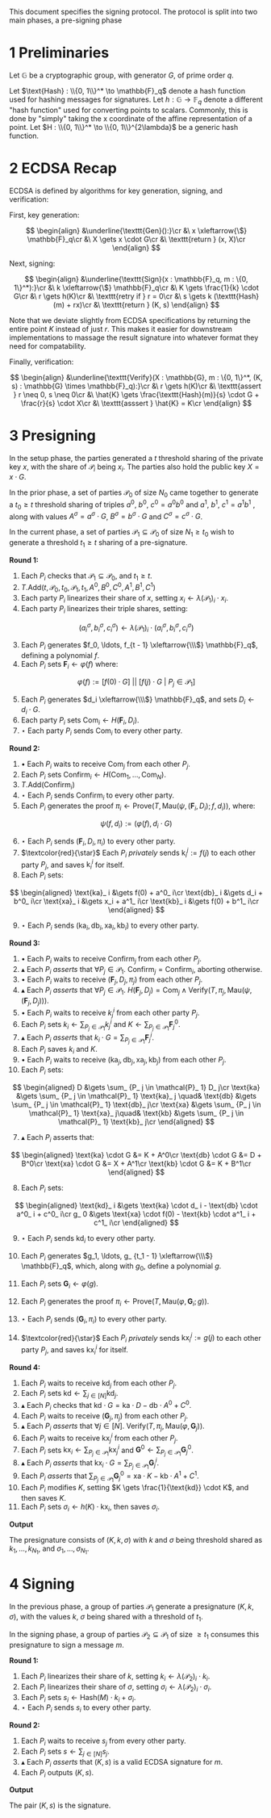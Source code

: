 This document specifies the signing protocol.
The protocol is split into two main phases, a pre-signing phase

# 1 Preliminaries

Let $\mathbb{G}$ be a cryptographic group, with generator $G$, of prime order $q$.

Let $\text{Hash} : \\{0, 1\\}^* \to \mathbb{F}_q$ denote a hash function used for hashing messages
for signatures.
Let $h : \mathbb{G} \to \mathbb{F}_q$ denote a different "hash function" used for converting points to scalars.
Commonly, this is done by "simply" taking the x coordinate of the affine
representation of a point.
Let $H : \\{0, 1\\}^* \to \\{0, 1\\}^{2\lambda}$ be a generic hash function.

# 2 ECDSA Recap

ECDSA is defined by algorithms for key generation, signing, and verification:

First, key generation:

$$
\begin{align}
&\underline{\texttt{Gen}():}\cr
&\ x \xleftarrow{\$} \mathbb{F}_q\cr
&\ X \gets x \cdot G\cr
&\ \texttt{return } (x, X)\cr
\end{align}
$$

Next, signing:

$$
\begin{align}
&\underline{\texttt{Sign}(x : \mathbb{F}_q, m : \{0, 1\}^*):}\cr
&\ k \xleftarrow{\$} \mathbb{F}_q\cr
&\ K \gets \frac{1}{k} \cdot G\cr
&\ r \gets h(K)\cr
&\ \texttt{retry if } r = 0\cr
&\ s \gets k (\texttt{Hash}(m) + rx)\cr
&\ \texttt{return } (K, s)
\end{align}
$$

Note that we deviate slightly from ECDSA specifications by returning
the entire point $K$ instead of just $r$.
This makes it easier for downstream implementations to massage
the result signature into whatever format they need for compatability.

Finally, verification:

$$
\begin{align}
&\underline{\texttt{Verify}(X : \mathbb{G}, m : \{0, 1\}^*, (K, s) : \mathbb{G} \times \mathbb{F}_q):}\cr
&\ r \gets h(K)\cr
&\ \texttt{assert } r \neq 0, s \neq 0\cr
&\ \hat{K} \gets \frac{\texttt{Hash}(m)}{s} \cdot G + \frac{r}{s} \cdot X\cr
&\ \texttt{asssert } \hat{K} = K\cr
\end{align}
$$

# 3 Presigning

In the setup phase, the parties generated a $t$ threshold sharing
of the private key $x$, with the share of $\mathcal{P}_i$ being $x_i$.
The parties also hold the public key $X = x \cdot G$.

In the prior phase, a set of parties $\mathcal{P}_0$ of size $N_0$
came together to generate a $t_0 \geq t$ threshold sharing of triples $a^0$, $b^0$, $c^0 = a^0 b^0$
and $a^1$, $b^1$, $c^1 = a^1 b^1$ , along with values $A^\sigma = a^\sigma \cdot G$, $B^\sigma = b^\sigma \cdot G$ and $C^\sigma = c^\sigma \cdot G$.

In the current phase, a set of parties $\mathcal{P}_1 \subseteq \mathcal{P}_0$
of size $N_1 \geq t_0$ wish to generate a threshold $t_1 \geq t$ sharing
of a pre-signature.

**Round 1:**

1. Each $P_i$ checks that $\mathcal{P}_1 \subseteq \mathcal{P}_0$, and $t_1 \geq t$.
1. $T.\text{Add}(t, \mathcal{P}_0, t_0, \mathcal{P}_1, t_1, A^0, B^0, C^0, A^1, B^1, C^1)$
2. Each party $P_i$ linearizes their share of $x$, setting $x_i \gets \lambda(\mathcal{P}_1)_i \cdot x_i$.
3. Each party $P_i$ linearizes their triple shares, setting:

$$
(a_i^\sigma, b_i^\sigma, c_i^\sigma) \gets \lambda(\mathcal{P}_1)_i \cdot (a_i^\sigma, b_i^\sigma, c_i^\sigma)
$$

3. Each $P_i$ generates $f_0, \ldots, f_{t - 1} \xleftarrow{\\\$} \mathbb{F}_q$, defining a polynomial $f$.
4. Each $P_i$ sets $\textbf{F}_ i \gets \varphi(f)$ where:

$$
\varphi(f) := [f(0) \cdot G]\ ||\ \left[f(j) \cdot G \ |\ P_j \in \mathcal{P}_1 \right]
$$

5. Each $P_i$ generates $d_i \xleftarrow{\\\$} \mathbb{F}_q$, and sets $D_i \gets d_i \cdot G$.
6. Each party $P_i$ sets $\text{Com}_i \gets H(\textbf{F}_i, D_i)$.
7. $\star$ Each party $P_i$ sends $\text{Com}_i$ to every other party.

**Round 2:**

1. $\bullet$ Each $P_i$ waits to receive $\text{Com}_j$ from each other $P_j$.
2. Each $P_i$ sets $\text{Confirm}_i \gets H(\text{Com}_1, \ldots, \text{Com}_N)$.
3. $T.\text{Add}(\text{Confirm}_i)$
4. $\star$ Each $P_i$ sends $\text{Confirm}_i$ to every other party.
5. Each $P_i$ generates the proof $\pi_i \gets \text{Prove}(T, \text{Mau}(\psi, (\textbf{F}_i, D_i); f, d_i))$, where:

$$
\psi(f, d_i) := (\varphi(f), d_i \cdot G)
$$

6. $\star$ Each $P_i$ sends $(\textbf{F}_i, D_i, \pi_i)$ to every other party.
7. $\textcolor{red}{\star}$ Each $P_i$ *privately* sends $\text{k}_i^j := f(j)$ to each other party $P_j$, and saves $\text{k}_i^i$ for itself.
8. Each $P_i$ sets:

$$
\begin{aligned}
\text{ka}_ i &\gets f(0) + a^0_ i\cr
\text{db}_ i &\gets d_i + b^0_ i\cr
\text{xa}_ i &\gets x_i + a^1_ i\cr
\text{kb}_ i &\gets f(0) + b^1_ i\cr
\end{aligned}
$$

9. $\star$ Each $P_i$ sends $(\text{ka}_i, \text{db}_i, \text{xa}_i, \text{kb}_i)$ to every other party.

**Round 3:**

1. $\bullet$ Each $P_i$ waits to receive $\text{Confirm}_j$ from each other $P_j$.
2. $\blacktriangle$ Each $P_i$ *asserts* that $\forall P_j \in \mathcal{P}_1.\ \text{Confirm}_j = \text{Confirm}_i$, aborting otherwise.
3. $\bullet$ Each $P_i$ waits to receive $(\textbf{F}_j, D_j, \pi_j)$ from each other $P_j$.
4. $\blacktriangle$ Each $P_i$ *asserts* that $\forall P_j \in \mathcal{P}_1.\ H(\textbf{F}_ j, D_ j) = \text{Com}_ j \land \text{Verify}(T, \pi_ j, \text{Mau}(\psi, (\textbf{F}_ j, D_ j)))$.
5. $\bullet$ Each $P_i$ waits to receive $k_j^i$ from each other party $P_j$.
6. Each $P_i$ sets $k_ i \gets \sum_{P_ j \in \mathcal{P}_ 1} k^i_ j$ and $K \gets \sum_ {P_ j \in \mathcal{P}_ 1} \textbf{F}_ j^0$.
7. $\blacktriangle$ Each $P_i$ *asserts* that $k_i \cdot G = \sum_{P_j \in \mathcal{P}_1} \textbf{F}_j^i$.
8. Each $P_i$ saves $k_i$ and $K$.
5. $\bullet$ Each $P_i$ waits to receive $(\text{ka}_j, \text{db}_j, \text{xa}_j, \text{kb}_j)$ from each other $P_j$.
6. Each $P_i$ sets:

$$
\begin{aligned}
D &\gets \sum_ {P_ j \in \mathcal{P}_ 1} D_ j\cr
\text{ka} &\gets \sum_ {P_ j \in \mathcal{P}_ 1} \text{ka}_ j \quad&
\text{db} &\gets \sum_ {P_ j \in \mathcal{P}_ 1} \text{db}_ j\cr
\text{xa} &\gets \sum_ {P_ j \in \mathcal{P}_ 1} \text{xa}_ j\quad&
\text{kb} &\gets \sum_ {P_ j \in \mathcal{P}_ 1} \text{kb}_ j\cr
\end{aligned}
$$

7. $\blacktriangle$ Each $P_i$ asserts that:

$$
\begin{aligned}
\text{ka} \cdot G &= K + A^0\cr
\text{db} \cdot G &= D + B^0\cr
\text{xa} \cdot G &= X + A^1\cr
\text{kb} \cdot G &= K + B^1\cr
\end{aligned}
$$

8. Each $P_i$ sets:

$$
\begin{aligned}
\text{kd}_ i &\gets \text{ka} \cdot d_ i - \text{db} \cdot a^0_ i + c^0_ i\cr
g_ 0 &\gets \text{xa} \cdot f(0) - \text{kb} \cdot a^1_ i + c^1_ i\cr
\end{aligned}
$$

9. $\star$ Each $P_i$ sends $\text{kd}_i$ to every other party.

10. Each $P_i$ generates $g_1, \ldots, g_ {t_1 - 1} \xleftarrow{\\\$} \mathbb{F}_q$, which, along with $g_0$, define a polynomial $g$.
11. Each $P_i$ sets $\textbf{G}_i \gets \varphi(g)$.

12. Each $P_i$ generates the proof $\pi_i \gets \text{Prove}(T, \text{Mau}(\varphi, \textbf{G}_i; g))$.
13. $\star$ Each $P_i$ sends $(\textbf{G}_i, \pi_i)$ to every other party.
14. $\textcolor{red}{\star}$ Each $P_i$ *privately* sends $\text{kx}_i^j := g(j)$ to each other party $P_j$, and saves $\text{kx}_i^i$ for itself.

**Round 4:**

1. Each $P_i$ waits to receive $\text{kd}_j$ from each other $P_j$.
2. Each $P_i$ sets $\text{kd} \gets \sum_{j \in [N]} \text{kd}_j$.
3. $\blacktriangle$ Each $P_i$ checks that $\text{kd} \cdot G = \text{ka} \cdot D - \text{db} \cdot A^0 + C^0$.
4. Each $P_i$ waits to receive $(\textbf{G}_j, \pi_j)$ from each other $P_j$.
5. $\blacktriangle$ Each $P_i$ *asserts* that $\forall j \in [N].\ \text{Verify}(T, \pi_j, \text{Mau}(\varphi, \textbf{G}_j))$.
6. Each $P_i$ waits to receive $\text{kx}_j^i$ from each other $P_j$.
7. Each $P_i$ sets $\text{kx}_ i \gets \sum_{P_j \in \mathcal{P}_1} \text{kx}^i_ j$ and $\textbf{G}^0 \gets \sum_{P_j \in \mathcal{P}_1} \textbf{G}_j^0$.
8. $\blacktriangle$ Each $P_i$ *asserts* that $\text{kx}_ i \cdot G = \sum_{P_j \in \mathcal{P}_1} \textbf{G}_j^i$.
9. Each $P_i$ *asserts* that $\sum_{P_j \in \mathcal{P}_1} \textbf{G}^0_j = \text{xa} \cdot K - \text{kb} \cdot A^1 + C^1$.
10. Each $P_i$ modifies $K$, setting $K \gets \frac{1}{\text{kd}} \cdot K$, and then saves $K$.
11. Each $P_i$ sets $\sigma_i \gets h(K) \cdot \text{kx}_i$, then saves $\sigma_i$.

**Output**

The presignature consists of $(K, k, \sigma)$ with $k$ and $\sigma$ being
threshold shared as $k_1, \ldots, k_{N_1}$, and $\sigma_1, \ldots, \sigma_{N_1}$.

# 4 Signing

In the previous phase, a group of parties $\mathcal{P}_1$
generate a presignature $(K, k, \sigma)$, with the values
$k$, $\sigma$ being shared with a threshold of $t_1$.

In the signing phase, a group of parties $\mathcal{P}_2 \subseteq \mathcal{P}_1$ of size $\geq t_1$ consumes this presignature
to sign a message $m$.

**Round 1:**

1. Each $P_i$ linearizes their share of $k$, setting $k_i \gets \lambda(\mathcal{P}_2)_i \cdot k_i$.
2. Each $P_i$ linearizes their share of $\sigma$, setting $\sigma_i \gets \lambda(\mathcal{P}_2)_i \cdot \sigma_i$.
3. Each $P_i$ sets $s_i \gets \text{Hash}(M) \cdot k_i + \sigma_i$.
4. $\star$ Each $P_i$ sends $s_i$ to every other party.

**Round 2:**

1. Each $P_i$ waits to receive $s_j$ from every other party.
2. Each $P_i$ sets $s \gets \sum_{j \in [N]} s_j$.
3. $\blacktriangle$ Each $P_i$ *asserts* that $(K, s)$ is a valid ECDSA signature for $m$.
4. Each $P_i$ outputs $(K, s)$.

**Output**

The pair $(K, s)$ is the signature.

